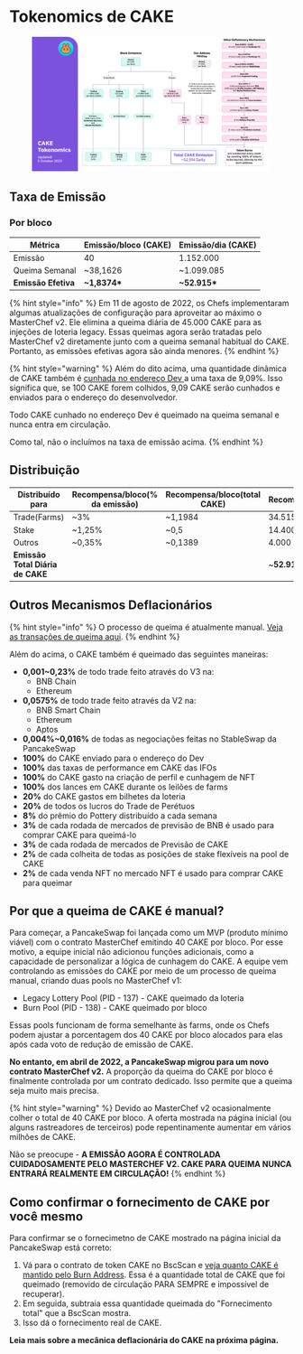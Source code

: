 # Tokenomics de CAKE

<figure><img src="../../.gitbook/assets/image (185).png" alt=""><figcaption></figcaption></figure>

## **Taxa de Emissão** <a href="#emission-rate" id="emission-rate"></a>

### **Por bloco**

| **Métrica**         | **Emissão/bloco (CAKE)** | **Emissão/dia (CAKE)** |
| ------------------- | ------------------------ | ---------------------- |
| Emissão             | 40                       | 1.152.000              |
| Queima Semanal      | \~38,1626                | \~1.099.085            |
| **Emissão Efetiva** | **\~1,8374\***           | **\~52.915\***         |

{% hint style="info" %}
Em 11 de agosto de 2022, os Chefs implementaram algumas atualizações de configuração para aproveitar ao máximo o MasterChef v2. Ele elimina a queima diária de 45.000 CAKE para as injeções de loteria legacy. Essas queimas agora serão tratadas pelo MasterChef v2 diretamente junto com a queima semanal habitual do CAKE. Portanto, as emissões efetivas agora são ainda menores.
{% endhint %}

{% hint style="warning" %}
Além do dito acima, uma quantidade dinâmica de CAKE também é [cunhada no endereço Dev ](https://bscscan.com/address/0xceba60280fb0ecd9a5a26a1552b90944770a4a0e#tokentxns)a uma taxa de 9,09%. Isso significa que, se 100 CAKE forem colhidos, 9,09 CAKE serão cunhados e enviados para o endereço do desenvolvedor.

Todo CAKE cunhado no endereço Dev é queimado na queima semanal e nunca entra em circulação.&#x20;

Como tal, não o incluímos na taxa de emissão acima.
{% endhint %}

## Distribuição <a href="#distribution" id="distribution"></a>

| Distribuído para                  | Recompensa/bloco(% da emissão) | Recompensa/bloco(total CAKE) | Recompensa/dia       |
| --------------------------------- | ------------------------------ | ---------------------------- | -------------------- |
| Trade(Farms)                      | \~3%                           | \~1,1984                     | 34.515 (aprox)       |
| Stake                             | \~1,25%                        | \~0,5                        | 14.400 (aprox)       |
| Outros                            | \~0,35%                        | \~0,1389                     | 4.000 (aprox)        |
| **Emissão Total Diária de CAKE**  | ​                              | ​                            | \~**52.915 (aprox)** |

## **Outros Mecanismos Deflacionários** <a href="#other-deflationary-mechanics" id="other-deflationary-mechanics"></a>

{% hint style="info" %}
O processo de queima é atualmente manual. [Veja as transações de queima aqui](https://bscscan.com/token/0x0e09fabb73bd3ade0a17ecc321fd13a19e81ce82?a=0x000000000000000000000000000000000000dead).
{% endhint %}

Além do acima, o CAKE também é queimado das seguintes maneiras:

* **0,001\~0,23%** de todo trade feito através do V3 na:
  * BNB Chain
  * Ethereum
* **0,0575%** de todo trade feito através da V2 na:&#x20;
  * BNB Smart Chain&#x20;
  * Ethereum&#x20;
  * Aptos&#x20;
* **0,004%\~0,016%** de todas as negociações feitas no StableSwap da PancakeSwap&#x20;
* **100%** do CAKE enviado para o endereço do Dev&#x20;
* **100%** das taxas de performance em CAKE das IFOs&#x20;
* **100%** do CAKE gasto na criação de perfil e cunhagem de NFT&#x20;
* **100%** dos lances em CAKE durante os leilões de farms&#x20;
* **20%** do CAKE gastos em bilhetes da loteria&#x20;
* **20%** de todos os lucros do Trade de Perétuos&#x20;
* **8%** do prêmio do Pottery distribuído a cada semana&#x20;
* **3%** de cada rodada de mercados de previsão de BNB é usado para comprar CAKE para queimá-lo&#x20;
* **3%** de cada rodada de mercados de Previsão de CAKE&#x20;
* **2%** de cada colheita de todas as posições de stake flexíveis na pool de CAKE&#x20;
* **2%** de cada venda NFT no mercado NFT é usado para comprar CAKE para queimar

## Por que a queima de CAKE é manual?

Para começar, a PancakeSwap foi lançada como um MVP (produto mínimo viável) com o contrato MasterChef emitindo 40 CAKE por bloco. Por esse motivo, a equipe inicial não adicionou funções adicionais, como a capacidade de personalizar a lógica de cunhagem do CAKE. A equipe vem controlando as emissões do CAKE por meio de um processo de queima manual, criando duas pools no MasterChef v1:

* Legacy Lottery Pool (PID - 137) - CAKE queimado da loteria
* Burn Pool (PID - 138) - CAKE queimado por bloco

Essas pools funcionam de forma semelhante às farms, onde os Chefs podem ajustar a porcentagem dos 40 CAKE por bloco alocados para elas após cada voto de redução de emissão de CAKE.&#x20;

**No entanto, em abril de 2022, a PancakeSwap migrou para um novo contrato MasterChef v2.** A proporção da queima do CAKE por bloco é finalmente controlada por um contrato dedicado. Isso permite que a queima seja muito mais precisa.

{% hint style="warning" %}
Devido ao MasterChef v2 ocasionalmente colher o total de 40 CAKE por bloco. A oferta mostrada na página inicial (ou alguns rastreadores de terceiros) pode repentinamente aumentar em vários milhões de CAKE.&#x20;

Não se preocupe - **A EMISSÃO AGORA É CONTROLADA CUIDADOSAMENTE PELO MASTERCHEF V2. CAKE PARA QUEIMA NUNCA ENTRARÁ REALMENTE EM CIRCULAÇÃO!**
{% endhint %}

## Como confirmar o fornecimento de CAKE por você mesmo

Para confirmar se o fornecimetno de CAKE mostrado na página inicial da PancakeSwap está correto:

1. Vá para o contrato de token CAKE no BscScan e [veja quanto CAKE é mantido pelo Burn Address](https://bscscan.com/token/0x0e09fabb73bd3ade0a17ecc321fd13a19e81ce82#balances). Essa é a quantidade total de CAKE que foi queimado (removido de circulação PARA SEMPRE e impossível de recuperar).&#x20;
2. Em seguida, subtraia essa quantidade queimada do "Fornecimento total" que a BscScan mostra.&#x20;
3. Isso dá o fornecimento real de CAKE.

**Leia mais sobre a mecânica deflacionária do CAKE na próxima página.**
